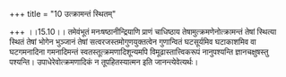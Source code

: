 +++
title = "10 उत्क्रामन्तं स्थितम्"

+++
।।15.10।। तमेवंभूतं मनःषष्ठानीन्द्रियाणि प्राणं चाधिष्ठाय
तेषामुत्क्रमणेनोत्क्रामन्तं तेषां स्थित्या स्थितं तेषां भोगेन भुञ्जानं
तेषां सत्वरजस्तमोगुणयुक्तत्वेन गुणान्वितं घटसूर्यमिव घटाकाशमिव वा
घटगमनादिना गमनादिमन्तं स्वतस्तूत्क्रमणादिशून्यमपि विमूढास्तात्त्विकरूपं
नानुपश्यन्ति ज्ञानचक्षुषस्तु पश्यन्ति। उपाधेरेवोत्क्रमणादिकं न
तूपहितस्यात्मन इति जानन्त्येवेत्यर्थः।

